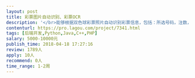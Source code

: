 ```yaml
---                
layout: post       
title: 彩票图片自动识别、彩票OCR           
description: '</br>能够根据双色球彩票照片自动识别彩票信息，包括：所选号码，注数，期号，地址，识别码等彩票上的各种实体。</br>第一期只做双色球，后期会有更多彩种。</br>'     
contenturl: https://pro.lagou.com/project/7341.html      
tags: [后端开发,Python,Java,C++,PHP]            
salary: 5000-10000元          
publish_time: 2018-04-18 17:27:16         
review: 1789人                   
apply: 10人                   
recommend: 0人                   
time_range: 1-2周              
---                 
```

